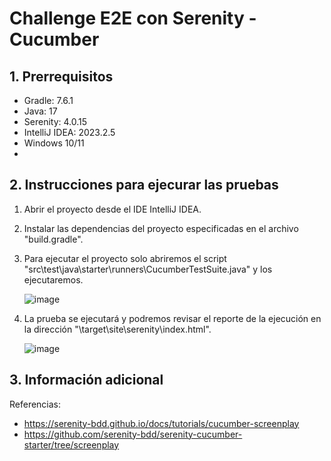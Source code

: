 # Challenge E2E con Serenity - Cucumber

## 1. Prerrequisitos
- Gradle: 7.6.1
- Java: 17
- Serenity: 4.0.15
- IntelliJ IDEA: 2023.2.5
- Windows 10/11
- 
## 2. Instrucciones para ejecurar las pruebas
1. Abrir el proyecto desde el IDE IntelliJ IDEA.
2. Instalar las dependencias del proyecto especificadas en el archivo "build.gradle".
3. Para ejecutar el proyecto solo abriremos el script "src\test\java\starter\runners\CucumberTestSuite.java" y los ejecutaremos.

   ![image](https://github.com/dbchango/ntt-challenge-serenity-E2E/assets/49067691/01ade333-ebd5-45b4-8cb1-5ae618de5423)

5. La prueba se ejecutará y podremos revisar el reporte de la ejecución en la dirección "\target\site\serenity\index.html".

   ![image](https://github.com/dbchango/ntt-challenge-serenity-E2E/assets/49067691/db0e1499-9aab-480b-8418-2a30617bfd38)

## 3. Información adicional
Referencias: 
- https://serenity-bdd.github.io/docs/tutorials/cucumber-screenplay
- https://github.com/serenity-bdd/serenity-cucumber-starter/tree/screenplay
